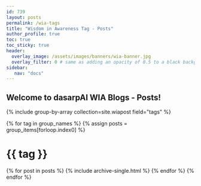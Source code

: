 ```yaml
---
id: 739    
layout: posts
permalink: /wia-tags
title: "Wisdom in Awareness Tag - Posts"
author_profile: true
toc: true
toc_sticky: true
header:
  overlay_image: /assets/images/banners/wia-banner.jpg
  overlay_filter: 0 # same as adding an opacity of 0.5 to a black background
sidebar:
   nav: "docs"
---
```


## Welcome to dasarpAI WIA Blogs - Posts!

{% include group-by-array collection=site.wiapost field="tags" %}

{% for tag in group_names %}
{% assign posts = group_items[forloop.index0] %}

  <h1 id="{{ tag | slugify }}" class="archive__subtitle">{{ tag }}</h1>
  {% for post in posts %}
    {% include archive-single.html %}
  {% endfor %}
{% endfor %}

